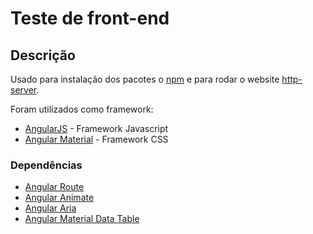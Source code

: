# Teste de front-end

## Descrição

Usado para instalação dos pacotes o [npm](https://www.npmjs.com/) 
e para rodar o website [http-server](https://www.npmjs.com/package/http-server).

Foram utilizados como framework:
* [AngularJS](https://angularjs.org/) - Framework Javascript
* [Angular Material](https://material.angularjs.org/latest/) - Framework CSS

### Dependências
* [Angular Route](https://docs.angularjs.org/api/ngRoute)
* [Angular Animate](https://docs.angularjs.org/api/ngAnimate)
* [Angular Aria](https://docs.angularjs.org/api/ngAria)
* [Angular Material Data Table](https://github.com/daniel-nagy/md-data-table)
